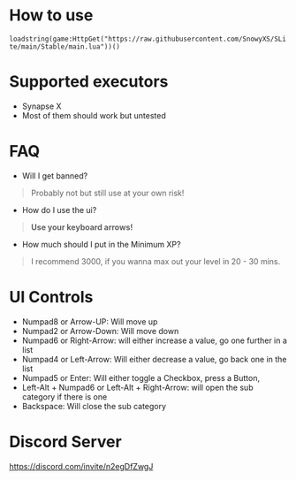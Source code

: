 # How to use
`loadstring(game:HttpGet("https://raw.githubusercontent.com/SnowyXS/SLite/main/Stable/main.lua"))()`
# Supported executors
- Synapse X 
- Most of them should work but untested
# FAQ
- Will I get banned? 
> Probably not but still use at your own risk!
- How do I use the ui?
> **Use your keyboard arrows!**
- How much should I put in the Minimum XP?
> I recommend 3000, if you wanna max out your level in 20 - 30 mins.
# UI Controls
- Numpad8 or Arrow-UP: Will move up
- Numpad2 or Arrow-Down: Will move down
- Numpad6 or Right-Arrow: will either increase a value, go one further in a list
- Numpad4 or Left-Arrow: Will either decrease a value, go back one in the list
- Numpad5 or Enter: Will either toggle a Checkbox, press a Button,
- Left-Alt + Numpad6 or Left-Alt + Right-Arrow: will open the sub category if there is one
- Backspace: Will close the sub category
# Discord Server
https://discord.com/invite/n2egDfZwgJ
